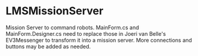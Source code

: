 # LMSMissionServer
Mission Server to command robots.
MainForm.cs and MainForm.Designer.cs need to replace those in Joeri van Belle's EV3Messenger to transform it into a mission server.  More connections and buttons may be added as needed.
